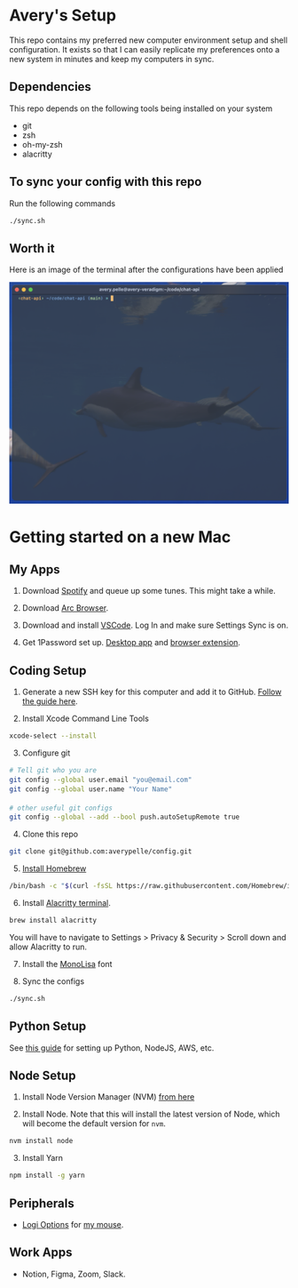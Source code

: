 # Avery's Setup

This repo contains my preferred new computer environment setup and shell configuration. It exists so that I can easily replicate my preferences onto a new system in minutes and keep my computers in sync.

## Dependencies

This repo depends on the following tools being installed on your system

- git
- zsh
- oh-my-zsh
- alacritty

## To sync your config with this repo

Run the following commands

```bash
./sync.sh
```

## Worth it

Here is an image of the terminal after the configurations have been applied

![terminal](./terminal.png)

# Getting started on a new Mac

## My Apps

1. Download [Spotify](https://www.spotify.com/us/download/mac/) and queue up some tunes. This might take a while.

2. Download [Arc Browser](https://arc.net/).

3. Download and install [VSCode](https://code.visualstudio.com/download). Log In and make sure Settings Sync is on.

4. Get 1Password set up. [Desktop app](https://1password.com/downloads/mac/) and [browser extension](https://1password.com/downloads/browser-extension/).

## Coding Setup

1. Generate a new SSH key for this computer and add it to GitHub. [Follow the guide here](https://docs.github.com/en/authentication/connecting-to-github-with-ssh/adding-a-new-ssh-key-to-your-github-account?tool=webui).

2. Install Xcode Command Line Tools

```bash
xcode-select --install
```

3. Configure git

```bash
# Tell git who you are
git config --global user.email "you@email.com"
git config --global user.name "Your Name"

# other useful git configs
git config --global --add --bool push.autoSetupRemote true
```

4. Clone this repo

```bash
git clone git@github.com:averypelle/config.git
```

5. [Install Homebrew](https://brew.sh/)

```bash
/bin/bash -c "$(curl -fsSL https://raw.githubusercontent.com/Homebrew/install/HEAD/install.sh)"
```

6. Install [Alacritty terminal](https://github.com/alacritty/alacritty).

```bash
brew install alacritty
```

You will have to navigate to Settings > Privacy & Security > Scroll down and allow Alacritty to run.

7. Install the [MonoLisa](https://www.monolisa.dev/) font

8. Sync the configs

```bash
./sync.sh
```

## Python Setup

See [this guide](https://github.com/ScienceIO/onboarding) for setting up Python, NodeJS, AWS, etc.

## Node Setup

1. Install Node Version Manager (NVM) [from here](https://github.com/nvm-sh/nvm?tab=readme-ov-file#installing-and-updating)

2. Install Node. Note that this will install the latest version of Node, which will become the default version for `nvm`.

```bash
nvm install node
```

3. Install Yarn

```bash
npm install -g yarn
```

## Peripherals

- [Logi Options](https://www.logitech.com/en-us/software/logi-options-plus.html) for [my mouse](https://www.logitech.com/en-us/products/mice/mx-master-3s.910-006558.html).

## Work Apps

- Notion, Figma, Zoom, Slack.
